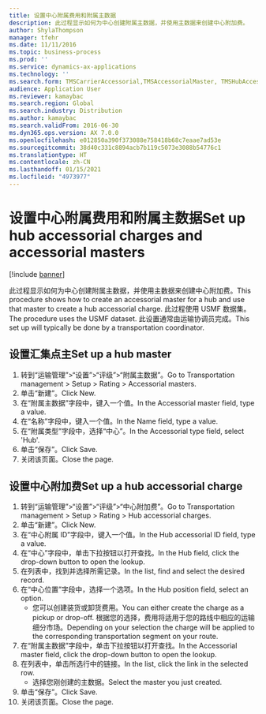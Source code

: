 ```yaml
---
title: 设置中心附属费用和附属主数据
description: 此过程显示如何为中心创建附属主数据，并使用主数据来创建中心附加费。
author: ShylaThompson
manager: tfehr
ms.date: 11/11/2016
ms.topic: business-process
ms.prod: ''
ms.service: dynamics-ax-applications
ms.technology: ''
ms.search.form: TMSCarrierAccessorial,TMSAccessorialMaster, TMSHubAccessorial
audience: Application User
ms.reviewer: kamaybac
ms.search.region: Global
ms.search.industry: Distribution
ms.author: kamaybac
ms.search.validFrom: 2016-06-30
ms.dyn365.ops.version: AX 7.0.0
ms.openlocfilehash: e012850a390f373088e758418b68c7eaae7ad53e
ms.sourcegitcommit: 38d40c331c8894acb7b119c5073e3088b54776c1
ms.translationtype: HT
ms.contentlocale: zh-CN
ms.lasthandoff: 01/15/2021
ms.locfileid: "4973977"
---
```

# <a name="set-up-hub-accessorial-charges-and-accessorial-masters"></a><span data-ttu-id="7e6f1-103">设置中心附属费用和附属主数据</span><span class="sxs-lookup"><span data-stu-id="7e6f1-103">Set up hub accessorial charges and accessorial masters</span></span>

[!include [banner](../../includes/banner.md)]

<span data-ttu-id="7e6f1-104">此过程显示如何为中心创建附属主数据，并使用主数据来创建中心附加费。</span><span class="sxs-lookup"><span data-stu-id="7e6f1-104">This procedure shows how to create an accessorial master for a hub and use that master to create a hub accessorial charge.</span></span> <span data-ttu-id="7e6f1-105">此过程使用 USMF 数据集。</span><span class="sxs-lookup"><span data-stu-id="7e6f1-105">The procedure uses the USMF dataset.</span></span> <span data-ttu-id="7e6f1-106">此设置通常由运输协调员完成。</span><span class="sxs-lookup"><span data-stu-id="7e6f1-106">This set up will typically be done by a transportation coordinator.</span></span>


## <a name="set-up-a-hub-master"></a><span data-ttu-id="7e6f1-107">设置汇集点主</span><span class="sxs-lookup"><span data-stu-id="7e6f1-107">Set up a hub master</span></span>
1. <span data-ttu-id="7e6f1-108">转到“运输管理”>“设置”>“评级”>“附属主数据”。</span><span class="sxs-lookup"><span data-stu-id="7e6f1-108">Go to Transportation management > Setup > Rating > Accessorial masters.</span></span>
2. <span data-ttu-id="7e6f1-109">单击“新建”。</span><span class="sxs-lookup"><span data-stu-id="7e6f1-109">Click New.</span></span>
3. <span data-ttu-id="7e6f1-110">在“附属主数据”字段中，键入一个值。</span><span class="sxs-lookup"><span data-stu-id="7e6f1-110">In the Accessorial master field, type a value.</span></span>
4. <span data-ttu-id="7e6f1-111">在“名称”字段中，键入一个值。</span><span class="sxs-lookup"><span data-stu-id="7e6f1-111">In the Name field, type a value.</span></span>
5. <span data-ttu-id="7e6f1-112">在“附属类型”字段中，选择“中心”。</span><span class="sxs-lookup"><span data-stu-id="7e6f1-112">In the Accessorial type field, select 'Hub'.</span></span>
6. <span data-ttu-id="7e6f1-113">单击“保存”。</span><span class="sxs-lookup"><span data-stu-id="7e6f1-113">Click Save.</span></span>
7. <span data-ttu-id="7e6f1-114">关闭该页面。</span><span class="sxs-lookup"><span data-stu-id="7e6f1-114">Close the page.</span></span>

## <a name="set-up-a-hub-accessorial-charge"></a><span data-ttu-id="7e6f1-115">设置中心附加费</span><span class="sxs-lookup"><span data-stu-id="7e6f1-115">Set up a hub accessorial charge</span></span>
1. <span data-ttu-id="7e6f1-116">转到“运输管理”>“设置”>“评级”>“中心附加费”。</span><span class="sxs-lookup"><span data-stu-id="7e6f1-116">Go to Transportation management > Setup > Rating > Hub accessorial charges.</span></span>
2. <span data-ttu-id="7e6f1-117">单击“新建”。</span><span class="sxs-lookup"><span data-stu-id="7e6f1-117">Click New.</span></span>
3. <span data-ttu-id="7e6f1-118">在“中心附属 ID”字段中，键入一个值。</span><span class="sxs-lookup"><span data-stu-id="7e6f1-118">In the Hub accessorial ID field, type a value.</span></span>
4. <span data-ttu-id="7e6f1-119">在“中心”字段中，单击下拉按钮以打开查找。</span><span class="sxs-lookup"><span data-stu-id="7e6f1-119">In the Hub field, click the drop-down button to open the lookup.</span></span>
5. <span data-ttu-id="7e6f1-120">在列表中，找到并选择所需记录。</span><span class="sxs-lookup"><span data-stu-id="7e6f1-120">In the list, find and select the desired record.</span></span>
6. <span data-ttu-id="7e6f1-121">在“中心位置”字段中，选择一个选项。</span><span class="sxs-lookup"><span data-stu-id="7e6f1-121">In the Hub position field, select an option.</span></span>
    * <span data-ttu-id="7e6f1-122">您可以创建装货或卸货费用。</span><span class="sxs-lookup"><span data-stu-id="7e6f1-122">You can either create the charge as a pickup or drop-off.</span></span> <span data-ttu-id="7e6f1-123">根据您的选择，费用将适用于您的路线中相应的运输细分市场。</span><span class="sxs-lookup"><span data-stu-id="7e6f1-123">Depending on your selection the charge will be applied to the corresponding transportation segment on your route.</span></span>  
7. <span data-ttu-id="7e6f1-124">在“附属主数据”字段中，单击下拉按钮以打开查找。</span><span class="sxs-lookup"><span data-stu-id="7e6f1-124">In the Accessorial master field, click the drop-down button to open the lookup.</span></span>
8. <span data-ttu-id="7e6f1-125">在列表中，单击所选行中的链接。</span><span class="sxs-lookup"><span data-stu-id="7e6f1-125">In the list, click the link in the selected row.</span></span>
    * <span data-ttu-id="7e6f1-126">选择您刚创建的主数据。</span><span class="sxs-lookup"><span data-stu-id="7e6f1-126">Select the master you just created.</span></span>  
9. <span data-ttu-id="7e6f1-127">单击“保存”。</span><span class="sxs-lookup"><span data-stu-id="7e6f1-127">Click Save.</span></span>
10. <span data-ttu-id="7e6f1-128">关闭该页面。</span><span class="sxs-lookup"><span data-stu-id="7e6f1-128">Close the page.</span></span>

